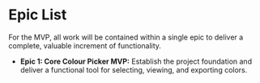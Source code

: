 # Epic List

For the MVP, all work will be contained within a single epic to deliver a complete, valuable increment of functionality.

*   **Epic 1: Core Colour Picker MVP:** Establish the project foundation and deliver a functional tool for selecting, viewing, and exporting colors.
